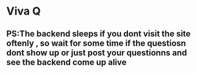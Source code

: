 # Viva Q 
## PS:The backend sleeps if you dont visit the site oftenly , so wait for some time if the questiosn dont show up or just post your questionns and see the backend come up alive
